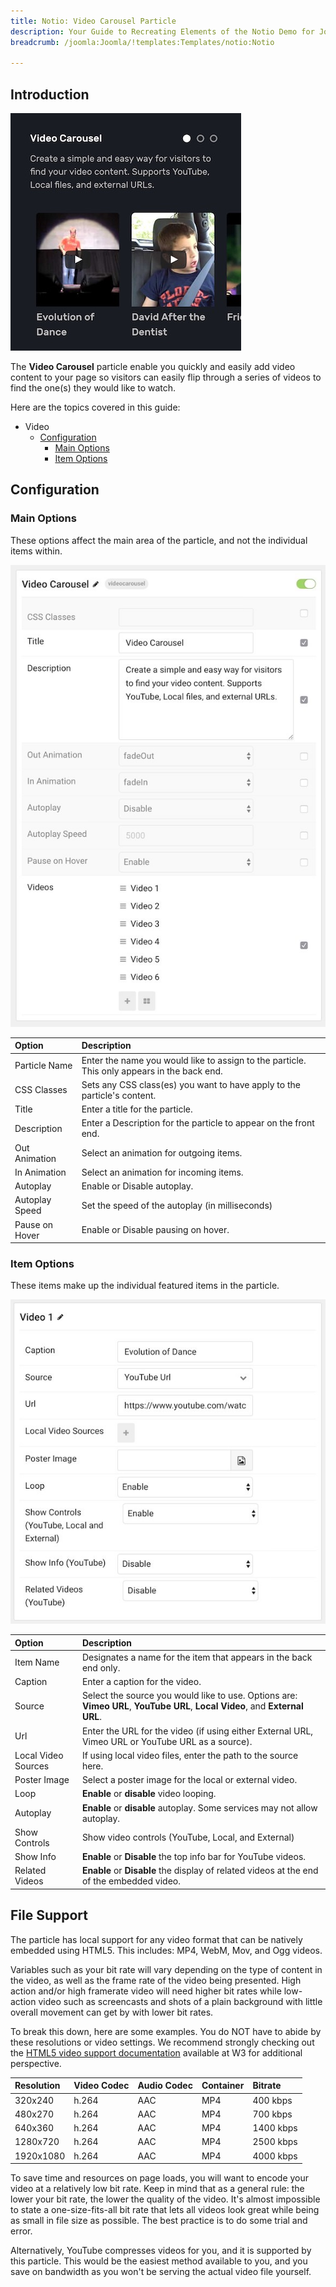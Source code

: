 ```yaml
---
title: Notio: Video Carousel Particle
description: Your Guide to Recreating Elements of the Notio Demo for Joomla
breadcrumb: /joomla:Joomla/!templates:Templates/notio:Notio

---
```


## Introduction

![](assets/particle_videocarousel1.jpeg)

The **Video Carousel** particle enable you quickly and easily add video content to your page so visitors can easily flip through a series of videos to find the one(s) they would like to watch.

Here are the topics covered in this guide:

* Video
    - [Configuration](#configuration)
        - [Main Options](#main-options)
        - [Item Options](#item-options)

## Configuration

### Main Options

These options affect the main area of the particle, and not the individual items within.

![](assets/particle_videocarousel2.jpeg)

| Option         | Description                                                                                 |
| :-----         | :-----                                                                                      |
| Particle Name  | Enter the name you would like to assign to the particle. This only appears in the back end. |
| CSS Classes    | Sets any CSS class(es) you want to have apply to the particle's content.                    |
| Title          | Enter a title for the particle.                                                             |
| Description    | Enter a Description for the particle to appear on the front end.                            |
| Out Animation  | Select an animation for outgoing items.                                                     |
| In Animation   | Select an animation for incoming items.                                                     |
| Autoplay       | Enable or Disable autoplay.                                                                 |
| Autoplay Speed | Set the speed of the autoplay (in milliseconds)                                             |
| Pause on Hover | Enable or Disable pausing on hover.                                                         |

### Item Options

These items make up the individual featured items in the particle.

![](assets/particle_videocarousel3.jpeg)

| Option              | Description                                                                                                                  |
| :-----              | :-----                                                                                                                       |
| Item Name           | Designates a name for the item that appears in the back end only.                                                            |
| Caption             | Enter a caption for the video.                                                                                               |
| Source              | Select the source you would like to use. Options are: **Vimeo URL**, **YouTube URL**, **Local Video**, and **External URL**. |
| Url                 | Enter the URL for the video (if using either External URL, Vimeo URL or YouTube URL as a source).                            |
| Local Video Sources | If using local video files, enter the path to the source here.                                                               |
| Poster Image        | Select a poster image for the local or external video.                                                                       |
| Loop                | **Enable** or **disable** video looping.                                                                                     |
| Autoplay            | **Enable** or **disable** autoplay. Some services may not allow autoplay.                                                    |
| Show Controls       | Show video controls (YouTube, Local, and External)                                                                           |
| Show Info           | **Enable** or **Disable** the top info bar for YouTube videos.                                                               |
| Related Videos      | **Enable** or **Disable** the display of related videos at the end of the embedded video.                                    |

## File Support

The particle has local support for any video format that can be natively embedded using HTML5. This includes: MP4, WebM, Mov, and Ogg videos. 

Variables such as your bit rate will vary depending on the type of content in the video, as well as the frame rate of the video being presented. High action and/or high framerate video will need higher bit rates while low-action video such as screencasts and shots of a plain background with little overall movement can get by with lower bit rates.

To break this down, here are some examples. You do NOT have to abide by these resolutions or video settings. We recommend strongly checking out the [HTML5 video support documentation](http://www.w3schools.com/html/html5_video.asp) available at W3 for additional perspective.

| Resolution | Video Codec | Audio Codec | Container | Bitrate   |
| :-----     | :-----      | :-----      | :-----    | :-----    |
| 320x240    | h.264       | AAC         | MP4       | 400 kbps  |
| 480x270    | h.264       | AAC         | MP4       | 700 kbps  |
| 640x360    | h.264       | AAC         | MP4       | 1400 kbps |
| 1280x720   | h.264       | AAC         | MP4       | 2500 kbps |
| 1920x1080  | h.264       | AAC         | MP4       | 4000 kbps |

To save time and resources on page loads, you will want to encode your video at a relatively low bit rate. Keep in mind that as a general rule: the lower your bit rate, the lower the quality of the video. It's almost impossible to state a one-size-fits-all bit rate that lets all videos look great while being as small in file size as possible. The best practice is to do some trial and error.

Alternatively, YouTube compresses videos for you, and it is supported by this particle. This would be the easiest method available to you, and you save on bandwidth as you won't be serving the actual video file yourself.
